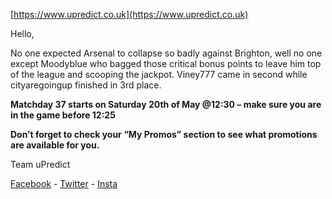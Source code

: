 <Centre>[https://www.upredict.co.uk](https://www.upredict.co.uk)</Centre>

Hello, 

No one expected Arsenal to collapse so badly against Brighton, well no one except Moodyblue who bagged those critical bonus points to leave him top of the league and scooping the jackpot. Viney777 came in second while cityaregoingup finished in 3rd place. 

**Matchday 37 starts on Saturday 20th of May @12:30  – make sure you are in the game before 12:25** 

**Don’t forget to check your “My Promos” section to see what promotions are available for you.** 

Team uPredict 

<Centre>[Facebook](https://www.facebook.com/upredict) - [Twitter](https://twitter.com/upredict_it/) - [Insta](https://www.instagram.com/upredict_it/)</Centre>